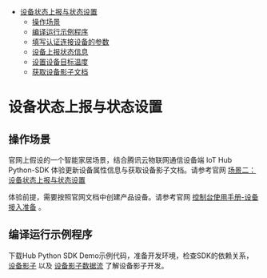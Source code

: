 * [设备状态上报与状态设置](#设备状态上报与状态设置)
  * [操作场景](#操作场景)
  * [编译运行示例程序](#编译运行示例程序)
  * [填写认证连接设备的参数](#填写认证连接设备的参数)
  * [设备上报状态信息](#设备上报状态信息)
  * [设置设备目标温度](#设置设备目标温度)
  * [获取设备影子文档](#获取设备影子文档)

# 设备状态上报与状态设置
## 操作场景
官网上假设的一个智能家居场景，结合腾讯云物联网通信设备端 IoT Hub Python-SDK 体验更新设备属性信息与获取设备影子文档。请参考官网 [场景二：设备状态上报与状态设置](https://cloud.tencent.com/document/product/634/11914)

体验前提，需要按照官网文档中创建产品设备。请参考官网 [控制台使用手册-设备接入准备](https://cloud.tencent.com/document/product/634/14442) 。

## 编译运行示例程序

下载Hub Python SDK Demo示例代码，准备开发环境，检查SDK的依赖关系， [设备影子](https://cloud.tencent.com/document/product/634/11918) 以及 [设备影子数据流](https://cloud.tencent.com/document/product/634/14072) 了解设备影子开发。